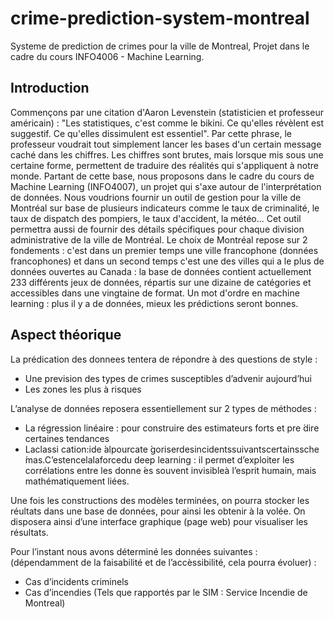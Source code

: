 # crime-prediction-system-montreal
Systeme de prediction de crimes pour la ville de Montreal, Projet dans le cadre du cours INFO4006 - Machine Learning.

## Introduction
Commençons par une citation d'Aaron Levenstein (statisticien et professeur américain) : "Les statistiques, c'est comme le bikini. Ce qu'elles révèlent est suggestif. Ce qu'elles dissimulent est essentiel". Par cette phrase, le professeur voudrait tout simplement lancer les bases d'un certain message caché dans les chiffres. Les chiffres sont brutes, mais lorsque mis sous une certaine forme, permettent de traduire des réalités qui s'appliquent à notre monde. Partant de cette base, nous proposons dans le cadre du cours de Machine Learning (INFO4007), un projet qui s'axe autour de l'interprétation de données. Nous voudrions fournir un outil de gestion pour la ville de Montréal sur base de plusieurs indicateurs comme le taux de criminalité, le taux de dispatch des pompiers, le taux d'accident, la météo... Cet outil permettra aussi de fournir des détails spécifiques pour chaque division administrative de la ville de Montréal.  Le choix de Montréal repose sur 2 fondements : c'est dans un premier temps une ville francophone (données francophones) et dans un second temps c'est une des villes qui a le plus de données ouvertes au Canada : la base de données contient actuellement 233 différents jeux de données, répartis sur une dizaine de catégories et accessibles dans une vingtaine de format. Un mot d'ordre en machine learning : plus il y a de données, mieux les prédictions seront bonnes. 

## Aspect théorique
La prédication des donnees tentera de répondre à des questions de style : 
- Une prevision des types de crimes susceptibles d’advenir aujourd’hui
- Les zones les plus à risques

L’analyse de données reposera essentiellement sur 2 types de méthodes :
- La régression linéaire : pour construire des estimateurs forts et pre ́dire certaines tendances
- Laclassi cation:ide ́alpourcate ́goriserdesincidentssuivantscertainssche ́mas.C’estencelalaforcedu
deep learning : il permet d’exploiter les corrélations entre les donne ́es souvent invisibleà l’esprit humain, mais mathématiquement liées.

Une fois les constructions des modèles terminées, on pourra stocker les réultats dans une base de données, pour ainsi les obtenir à la volée. On disposera ainsi d’une interface graphique (page web) pour visualiser les résultats.

Pour l’instant nous avons déterminé les données suivantes : (dépendamment de la faisabilité et de l’accèssibilité, cela pourra évoluer) :
- Cas d’incidents criminels
- Cas d’incendies (Tels que rapportés par le SIM : Service Incendie de Montreal)
